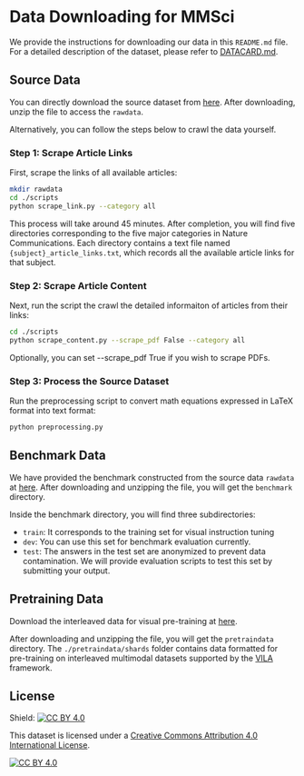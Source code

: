 
# Data Downloading for MMSci
We provide the instructions for downloading our data in this `README.md` file. For a detailed description of the dataset, please refer to [DATACARD.md](./DATACARD.md).

## Source Data

You can directly download the source dataset from [here](https://mmsci.s3.amazonaws.com/rawdata.zip). After downloading, unzip the file to access the `rawdata`.

Alternatively, you can follow the steps below to crawl the data yourself.

### Step 1: Scrape Article Links
First, scrape the links of all available articles:
```bash
mkdir rawdata
cd ./scripts
python scrape_link.py --category all
```
This process will take around 45 minutes. After completion, you will find five directories corresponding to the five major categories in Nature Communications. Each directory contains a text file named `{subject}_article_links.txt`, which records all the available article links for that subject.

### Step 2: Scrape Article Content
Next, run the script the crawl the detailed informaiton of articles from their links:
```bash
cd ./scripts
python scrape_content.py --scrape_pdf False --category all
```
Optionally, you can set --scrape_pdf True if you wish to scrape PDFs.

### Step 3: Process the Source Dataset
Run the preprocessing script to convert math equations expressed in LaTeX format into text format:
```bash
python preprocessing.py
```

## Benchmark Data
We have provided the benchmark constructed from the source data `rawdata` at [here](https://mmsci.s3.amazonaws.com/benchmark.zip).
After downloading and unzipping the file, you will get the `benchmark` directory.

Inside the benchmark directory, you will find three subdirectories:
- `train`: It corresponds to the training set for visual instruction tuning
- `dev`: You can use this set for benchmark evaluation currently.
- `test`: The answers in the test set are anonymized to prevent data contamination. We will provide evaluation scripts to test this set by submitting your output.


## Pretraining Data
Download the interleaved data for visual pre-training at [here](https://mmsci.s3.amazonaws.com/pretraindata.zip).

After downloading and unzipping the file, you will get the `pretraindata` directory. The `./pretraindata/shards` folder contains data formatted for pre-training on interleaved multimodal datasets supported by the [VILA](https://github.com/Efficient-Large-Model/VILA) framework.

## License
Shield: [![CC BY 4.0][cc-by-shield]][cc-by]

This dataset is licensed under a
[Creative Commons Attribution 4.0 International License][cc-by].

[![CC BY 4.0][cc-by-image]][cc-by]

[cc-by]: http://creativecommons.org/licenses/by/4.0/
[cc-by-image]: https://i.creativecommons.org/l/by/4.0/88x31.png
[cc-by-shield]: https://img.shields.io/badge/License-CC%20BY%204.0-lightgrey.svg